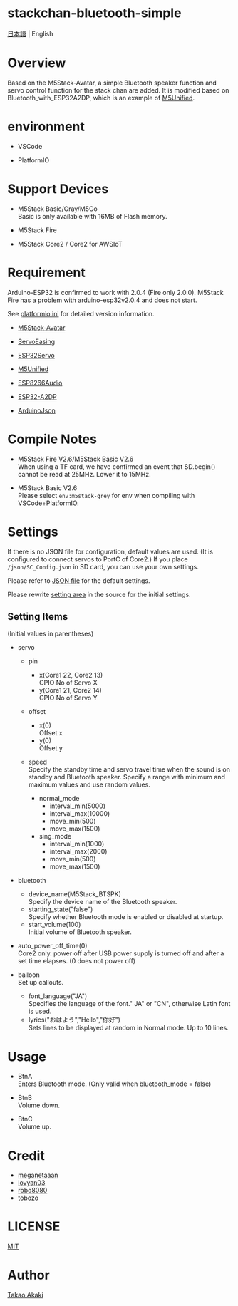 # stackchan-bluetooth-simple

[日本語](README.md) | English

# Overview 

Based on the M5Stack-Avatar, a simple Bluetooth speaker function and servo control function for the stack chan are added.
It is modified based on Bluetooth_with_ESP32A2DP, which is an example of [M5Unified](https://github.com/m5stack/M5Unified).


# environment

- VSCode

- PlatformIO

# Support Devices

- M5Stack Basic/Gray/M5Go<br>Basic is only available with 16MB of Flash memory.

- M5Stack Fire

- M5Stack Core2 / Core2 for AWSIoT

# Requirement

Arduino-ESP32 is confirmed to work with 2.0.4 (Fire only 2.0.0). M5Stack Fire has a problem with arduino-esp32v2.0.4 and does not start.

See [platformio.ini](https://github.com/mongonta0716/stackchan-bluetooth-simple/blob/main/platformio.ini) for detailed version information.

- [M5Stack-Avatar](https://github.com/meganetaaan/m5stack-avatar)

- [ServoEasing](https://github.com/ArminJo/ServoEasing)

- [ESP32Servo](https://github.com/madhephaestus/ESP32Servo)

- [M5Unified](https://github.com/m5stack/M5Unified)

- [ESP8266Audio](https://github.com/earlephilhower/ESP8266Audio)

- [ESP32-A2DP](https://github.com/pschatzmann/ESP32-A2DP)

- [ArduinoJson](https://github.com/bblanchon/ArduinoJson)

# Compile Notes

- M5Stack Fire V2.6/M5Stack Basic V2.6<br>When using a TF card, we have confirmed an event that SD.begin() cannot be read at 25MHz. Lower it to 15MHz.

- M5Stack Basic V2.6<br>Please select `env:m5stack-grey` for env when compiling with VSCode+PlatformIO.

# Settings
If there is no JSON file for configuration, default values are used. (It is configured to connect servos to PortC of Core2.)
If you place `/json/SC_Config.json` in SD card, you can use your own settings.

Please refer to [JSON file](https://github.com/mongonta0716/stackchan-bluetooth-simple/blob/main/data/json/SC_Config.json) for the default settings.

Please rewrite [setting area](https://github.com/mongonta0716/stackchan-bluetooth-simple/blob/main/src/main.cpp#L21-L96) in the source for the initial settings.

## Setting Items

(Initial values in parentheses)

- servo
    - pin
        - x(Core1 22, Core2 13)<br> GPIO No of Servo X
        - y(Core1 21, Core2 14)<br> GPIO No of Servo Y
    - offset<br>
        - x(0)<br> Offset x
        - y(0)<br> Offset y

    - speed<br>Specify the standby time and servo travel time when the sound is on standby and Bluetooth speaker. Specify a range with minimum and maximum values and use random values.
        - normal_mode
             - interval_min(5000)
             - interval_max(10000)
             - move_min(500)
             - move_max(1500)
        - sing_mode
             - interval_min(1000)
             - interval_max(2000)
             - move_min(500)
             - move_max(1500)
- bluetooth
    - device_name(M5Stack_BTSPK)<br>Specify the device name of the Bluetooth speaker.
    - starting_state("false")<br>Specify whether Bluetooth mode is enabled or disabled at startup.
    - start_volume(100)<br>Initial volume of Bluetooth speaker.

- auto_power_off_time(0)<br>Core2 only. power off after USB power supply is turned off and after a set time elapses. (0 does not power off)

- balloon<br>Set up callouts.
    - font_language("JA")<br>Specifies the language of the font." JA" or "CN", otherwise Latin font is used.
    - lyrics("おはよう","Hello","你好")<br>Sets lines to be displayed at random in Normal mode. Up to 10 lines.

# Usage

- BtnA<br>Enters Bluetooth mode. (Only valid when bluetooth_mode = false)

- BtnB<br>Volume down.

- BtnC<br>Volume up.

# Credit
- [meganetaaan](https://github.com/meganetaaan)
- [lovyan03](https://github.com/lovyan03/LovyanGFX)
- [robo8080](https://github.com/robo8080)
- [tobozo](https://github.com/tobozo)

# LICENSE
[MIT](LICENSE)

# Author
[Takao Akaki](https://github.com/mongonta0716)



